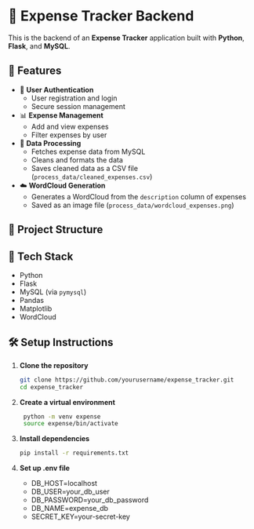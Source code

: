# 💼 Expense Tracker Backend

This is the backend of an **Expense Tracker** application built with **Python**, **Flask**, and **MySQL**.

## 🚀 Features

- 🔐 **User Authentication**
  - User registration and login
  - Secure session management
- 📊 **Expense Management**
  - Add and view expenses
  - Filter expenses by user
- 🧹 **Data Processing**
  - Fetches expense data from MySQL
  - Cleans and formats the data
  - Saves cleaned data as a CSV file (`process_data/cleaned_expenses.csv`)
- ☁️ **WordCloud Generation**
  - Generates a WordCloud from the `description` column of expenses
  - Saved as an image file (`process_data/wordcloud_expenses.png`)

## 📁 Project Structure


## 🔧 Tech Stack

- Python
- Flask
- MySQL (via `pymysql`)
- Pandas
- Matplotlib
- WordCloud

## 🛠️ Setup Instructions

1. **Clone the repository**
   ```bash
   git clone https://github.com/yourusername/expense_tracker.git
   cd expense_tracker
   
2. **Create a virtual environment**
   ```bash
    python -m venv expense
    source expense/bin/activate
   
4. **Install dependencies**
    ```bash
    pip install -r requirements.txt

5. **Set up .env file**
   
     - DB_HOST=localhost
     - DB_USER=your_db_user
     - DB_PASSWORD=your_db_password
     - DB_NAME=expense_db
     - SECRET_KEY=your-secret-key



